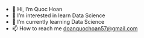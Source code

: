 - 👋 Hi, I’m Quoc Hoan
- 👀 I’m interested in learn Data Science
- 🌱 I’m currently learning Data Science
- 📫 How to reach me doanquochoan57@gmail.com

<!---
kiwihner/kiwihner is a ✨ special ✨ repository because its `README.md` (this file) appears on your GitHub profile.
You can click the Preview link to take a look at your changes.
--->
